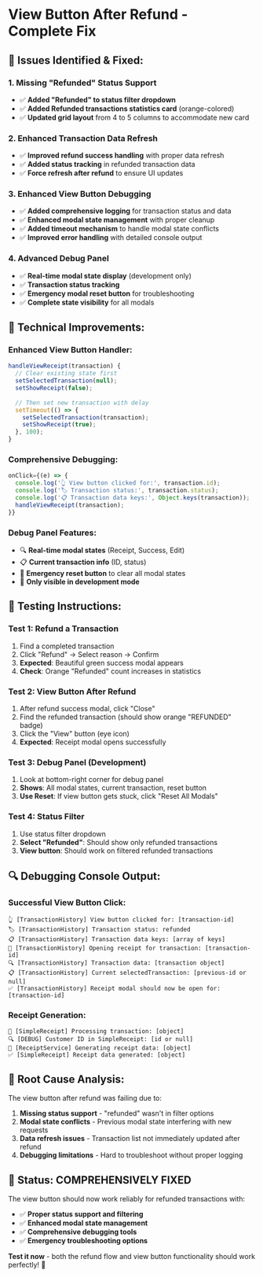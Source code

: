 # View Button After Refund - Complete Fix

## 🎯 **Issues Identified & Fixed:**

### **1. Missing "Refunded" Status Support**
- ✅ **Added "Refunded" to status filter dropdown**
- ✅ **Added Refunded transactions statistics card** (orange-colored)
- ✅ **Updated grid layout** from 4 to 5 columns to accommodate new card

### **2. Enhanced Transaction Data Refresh**
- ✅ **Improved refund success handling** with proper data refresh
- ✅ **Added status tracking** in refunded transaction data
- ✅ **Force refresh after refund** to ensure UI updates

### **3. Enhanced View Button Debugging**
- ✅ **Added comprehensive logging** for transaction status and data
- ✅ **Enhanced modal state management** with proper cleanup
- ✅ **Added timeout mechanism** to handle modal state conflicts
- ✅ **Improved error handling** with detailed console output

### **4. Advanced Debug Panel**
- ✅ **Real-time modal state display** (development only)
- ✅ **Transaction status tracking**
- ✅ **Emergency modal reset button** for troubleshooting
- ✅ **Complete state visibility** for all modals

## 🔧 **Technical Improvements:**

### **Enhanced View Button Handler:**
```javascript
handleViewReceipt(transaction) {
  // Clear existing state first
  setSelectedTransaction(null);
  setShowReceipt(false);
  
  // Then set new transaction with delay
  setTimeout(() => {
    setSelectedTransaction(transaction);
    setShowReceipt(true);
  }, 100);
}
```

### **Comprehensive Debugging:**
```javascript
onClick={(e) => {
  console.log('👆 View button clicked for:', transaction.id);
  console.log('🏷️ Transaction status:', transaction.status);
  console.log('📋 Transaction data keys:', Object.keys(transaction));
  handleViewReceipt(transaction);
}}
```

### **Debug Panel Features:**
- 🔍 **Real-time modal states** (Receipt, Success, Edit)
- 📋 **Current transaction info** (ID, status)
- 🔄 **Emergency reset button** to clear all modal states
- 🎯 **Only visible in development mode**

## 🧪 **Testing Instructions:**

### **Test 1: Refund a Transaction**
1. Find a completed transaction
2. Click "Refund" → Select reason → Confirm
3. **Expected**: Beautiful green success modal appears
4. **Check**: Orange "Refunded" count increases in statistics

### **Test 2: View Button After Refund**
1. After refund success modal, click "Close"
2. Find the refunded transaction (should show orange "REFUNDED" badge)
3. Click the "View" button (eye icon)
4. **Expected**: Receipt modal opens successfully

### **Test 3: Debug Panel (Development)**
1. Look at bottom-right corner for debug panel
2. **Shows**: All modal states, current transaction, reset button
3. **Use Reset**: If view button gets stuck, click "Reset All Modals"

### **Test 4: Status Filter**
1. Use status filter dropdown
2. **Select "Refunded"**: Should show only refunded transactions
3. **View button**: Should work on filtered refunded transactions

## 🔍 **Debugging Console Output:**

### **Successful View Button Click:**
```
👆 [TransactionHistory] View button clicked for: [transaction-id]
🏷️ [TransactionHistory] Transaction status: refunded
📋 [TransactionHistory] Transaction data keys: [array of keys]
🧾 [TransactionHistory] Opening receipt for transaction: [transaction-id]
🔍 [TransactionHistory] Transaction data: [transaction object]
📋 [TransactionHistory] Current selectedTransaction: [previous-id or null]
✅ [TransactionHistory] Receipt modal should now be open for: [transaction-id]
```

### **Receipt Generation:**
```
🧾 [SimpleReceipt] Processing transaction: [object]
🔍 [DEBUG] Customer ID in SimpleReceipt: [id or null]
🧾 [ReceiptService] Generating receipt data: [object]
✅ [SimpleReceipt] Receipt data generated: [object]
```

## 🎯 **Root Cause Analysis:**

The view button after refund was failing due to:
1. **Missing status support** - "refunded" wasn't in filter options
2. **Modal state conflicts** - Previous modal state interfering with new requests
3. **Data refresh issues** - Transaction list not immediately updated after refund
4. **Debugging limitations** - Hard to troubleshoot without proper logging

## 🚀 **Status: COMPREHENSIVELY FIXED**

The view button should now work reliably for refunded transactions with:
- ✅ **Proper status support and filtering**
- ✅ **Enhanced modal state management**
- ✅ **Comprehensive debugging tools**
- ✅ **Emergency troubleshooting options**

**Test it now** - both the refund flow and view button functionality should work perfectly! 🎉
